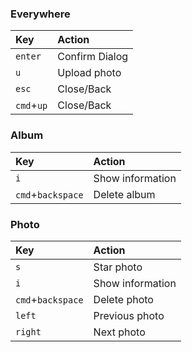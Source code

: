 ### Everywhere
| Key | Action |
|:-----------|:------------|
| `enter` | Confirm Dialog |
| `u` | Upload photo |
| `esc` | Close/Back |  
| `cmd`+`up` | Close/Back | 

### Album
| Key | Action |
|:-----------|:------------|
| `i` | Show information |
| `cmd`+`backspace` | Delete album |

### Photo
| Key | Action |
|:-----------|:------------|
| `s` | Star photo |  
| `i` | Show information |  
| `cmd`+`backspace` | Delete photo |
| `left` | Previous photo |
| `right` | Next photo |
